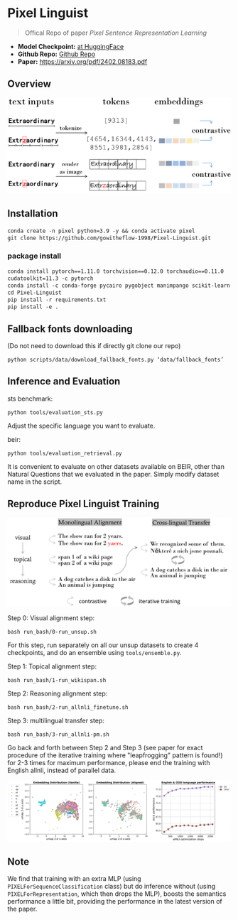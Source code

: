 # Pixel Linguist

> Offical Repo of paper _Pixel Sentence Representation Learning_

- **Model Checkpoint:** [at HuggingFace](https://huggingface.co/Pixel-Linguist/Pixel-Linguist-v0)
- **Github Repo:** [Github Repo](https://github.com/gowitheflow-1998/Pixel-Linguist)
- **Paper:** https://arxiv.org/pdf/2402.08183.pdf

## Overview
<p align="center">
  <img src="figures/figure1.png" width="600">
</p>

## Installation

```
conda create -n pixel python=3.9 -y && conda activate pixel
git clone https://github.com/gowitheflow-1998/Pixel-Linguist.git
```

### package install
```
conda install pytorch==1.11.0 torchvision==0.12.0 torchaudio==0.11.0 cudatoolkit=11.3 -c pytorch
conda install -c conda-forge pycairo pygobject manimpango scikit-learn
cd Pixel-Linguist
pip install -r requirements.txt
pip install -e .
```

## Fallback fonts downloading

(Do not need to download this if directly git clone our repo)
```
python scripts/data/download_fallback_fonts.py ‘data/fallback_fonts’
```

## Inference and Evaluation

sts benchmark:
```
python tools/evaluation_sts.py
```
Adjust the specific language you want to evaluate.

beir:
```
python tools/evaluation_retrieval.py
```
It is convenient to evaluate on other datasets available on BEIR, other than Natural Questions that we evaluated in the paper. Simply modify dataset name in the script.

## Reproduce Pixel Linguist Training

<p align="center">
  <img src="figures/training.png" width="600">
</p>

Step 0: Visual alignment step:
```
bash run_bash/0-run_unsup.sh
```
For this step, run separately on all our unsup datasets to create 4 checkpoints, and do an ensemble using ```tools/ensemble.py```.

Step 1: Topical alignment step:
```
bash run_bash/1-run_wikispan.sh
```
Step 2: Reasoning alignment step:
```
bash run_bash/2-run_allnli_finetune.sh
```
Step 3: multilingual transfer step:
```
bash run_bash/3-run_allnli-pm.sh
```
Go back and forth between Step 2 and Step 3 (see paper for exact procedure of the iterative training where "leapfrogging" pattern is found!) for 2-3 times for maximum performance, please end the training with English allnli, instead of parallel data.

<p align="center">
  <img src="figures/plot200.png" width="600">
</p>

## Note

We find that training with an extra MLP (using ```PIXELForSequenceClassification``` class) but do inference without (using ```PIXELForRepresentation```, which then drops the MLP), boosts the semantics performance a little bit, providing the performance in the latest version of the paper.
